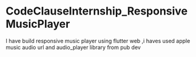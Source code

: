 # CodeClauseInternship_ResponsiveMusicPlayer
I have build responsive music player using flutter web ,i haves used apple music audio url and audio_player library from pub dev
